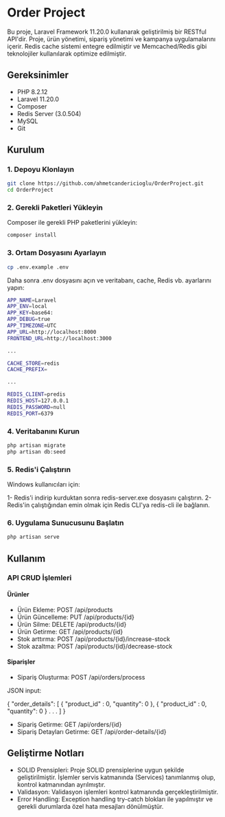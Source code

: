 # Order Project

Bu proje, Laravel Framework 11.20.0 kullanarak geliştirilmiş bir RESTful API'dir. Proje, ürün yönetimi, sipariş yönetimi ve kampanya uygulamalarını içerir. Redis cache sistemi entegre edilmiştir ve Memcached/Redis gibi teknolojiler kullanılarak optimize edilmiştir.

## Gereksinimler

- PHP 8.2.12
- Laravel 11.20.0
- Composer
- Redis Server (3.0.504)
- MySQL
- Git

## Kurulum

### 1. Depoyu Klonlayın

```bash
git clone https://github.com/ahmetcandericioglu/OrderProject.git
cd OrderProject
```

### 2. Gerekli Paketleri Yükleyin
Composer ile gerekli PHP paketlerini yükleyin:

```bash
composer install
```

### 3. Ortam Dosyasını Ayarlayın

```bash
cp .env.example .env
```

Daha sonra .env dosyasını açın ve veritabanı, cache, Redis vb. ayarlarını yapın:

```bash
APP_NAME=Laravel
APP_ENV=local
APP_KEY=base64:
APP_DEBUG=true
APP_TIMEZONE=UTC
APP_URL=http://localhost:8000
FRONTEND_URL=http://localhost:3000

...

CACHE_STORE=redis
CACHE_PREFIX=

...

REDIS_CLIENT=predis
REDIS_HOST=127.0.0.1
REDIS_PASSWORD=null
REDIS_PORT=6379
```

### 4. Veritabanını Kurun

```bash
php artisan migrate
php artisan db:seed
```

### 5. Redis'i Çalıştırın

Windows kullanıcıları için:

1- Redis'i indirip kurduktan sonra redis-server.exe dosyasını çalıştırın.
2- Redis'in çalıştığından emin olmak için Redis CLI'ya redis-cli ile bağlanın.

### 6. Uygulama Sunucusunu Başlatın

```bash
php artisan serve
```

## Kullanım

### API CRUD İşlemleri

#### Ürünler
* Ürün Ekleme: POST /api/products
* Ürün Güncelleme: PUT /api/products/{id}
* Ürün Silme: DELETE /api/products/{id}
* Ürün Getirme: GET /api/products/{id}
* Stok arttırma: POST /api/products/{id}/increase-stock
* Stok azaltma: POST /api/products/{id}/decrease-stock

#### Siparişler
* Sipariş Oluşturma: POST /api/orders/process

JSON input:

{
    "order_details": [
        {
            "product_id" : 0,
            "quantity": 0
        },
        {
            "product_id" : 0,
            "quantity": 0
        }
        .
        .
        .
    ]
}
* Sipariş Getirme: GET /api/orders/{id}
* Sipariş Detayları Getirme: GET /api/order-details/{id}

## Geliştirme Notları

* SOLID Prensipleri: Proje SOLID prensiplerine uygun şekilde geliştirilmiştir. İşlemler servis katmanında (Services) tanımlanmış olup, kontrol katmanından ayrılmıştır.
* Validasyon: Validasyon işlemleri kontrol katmanında gerçekleştirilmiştir.
* Error Handling: Exception handling try-catch blokları ile yapılmıştır ve gerekli durumlarda özel hata mesajları dönülmüştür.